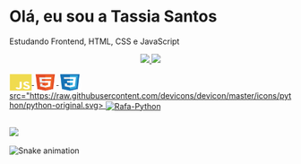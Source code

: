 # Olá, eu sou a Tassia Santos

Estudando Frontend, HTML, CSS e JavaScript
<div align="center">
  <a href="https://github.com/tassiasantos">
  <img height="180em" src="https://github-readme-stats.vercel.app/api?username=tassiasantos&show_icons=true&theme=dracula&include_all_commits=true&count_private=true"/>
  <img height="180em" src="https://github-readme-stats.vercel.app/api/top-langs/?username=tassiasantos&layout=compact&langs_count=7&theme=dracula"/>
</div>

<div style="display: inline_block"><br>
  <img align="center" alt="Rafa-Js" height="30" width="40" src="https://raw.githubusercontent.com/devicons/devicon/master/icons/javascript/javascript-plain.svg">
  <img align="center" alt="Rafa-HTML" height="30" width="40" src="https://raw.githubusercontent.com/devicons/devicon/master/icons/html5/html5-original.svg">
  <img align="center" alt="Rafa-CSS" height="30" width="40" src="https://raw.githubusercontent.com/devicons/devicon/master/icons/css3/css3-original.svg">
src="https://raw.githubusercontent.com/devicons/devicon/master/icons/python/python-original.svg>
  <img align="center" alt="Rafa-Python" height="30" width="40"
</div>

  ##
 
<div> 
  <a href="https://www.linkedin.com/in/tassiasantos/" target="_blank"><img src="https://img.shields.io/badge/-LinkedIn-%230077B5?style=for-the-badge&logo=linkedin&logoColor=white" target="_blank"></a> 
  
   ![Snake animation](https://github.com/tassiasantos/tassiasantos/blob/output/github-contribution-grid-snake.svg)
  
</div>
